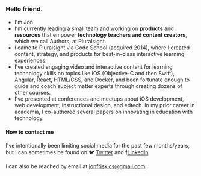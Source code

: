 ### Hello friend.

- I'm Jon
- I'm currently leading a small team and working on **products** and **resources** that empower **technology teachers and content creators**, which we call Authors, at Pluralsight.
- I came to Pluralsight via Code School (acquired 2014), where I created content, strategy, and products for best-in-class interactive learning experiences.
- I've created engaging video and interactive content for learning technology skills on topics like iOS (Objective-C and then Swift), Angular, React, HTML/CSS, and Docker, and been fortunate enough to guide and coach subject matter experts through creating dozens of other courses.
- I've presented at conferences and meetups about iOS development, web development, instructional design, and edtech.  In my prior career in academia, I co-authored several papers on innovating in education with technology.

#### How to contact me

I've intentionally been limiting social media for the past few months/years, but I can sometimes be found on 🐦 [Twitter](https://twitter.com/jonfriskics) and 🕴[LinkedIn](https://www.linkedin.com/in/jon-friskics-961a077)

I can also be reached by email at [jonfriskics@gmail.com](jonfriskics@gmail.com).

<!--
**jonfriskics/jonfriskics** is a ✨ _special_ ✨ repository because its `README.md` (this file) appears on your GitHub profile.

Here are some ideas to get you started:

- 🔭 I’m currently working on ...
- 🌱 I’m currently learning ...
- 👯 I’m looking to collaborate on ...
- 🤔 I’m looking for help with ...
- 💬 Ask me about ...
- 📫 How to reach me: ...
- 😄 Pronouns: ...
- ⚡ Fun fact: ...
-->

